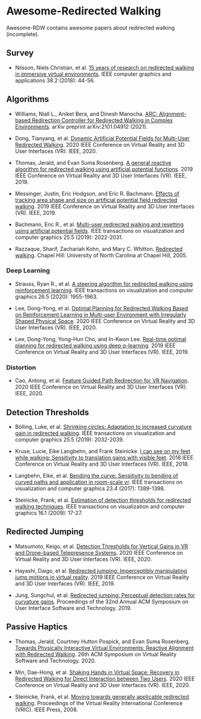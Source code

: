 # Awesome-Redirected Walking
Awesome-RDW contains awesome papers about redirected walking (incomplete).

## Survey
- Nilsson, Niels Christian, et al. [15 years of research on redirected walking in immersive virtual environments](https://www.gwern.net/docs/technology/2018-nilsson.pdf). IEEE computer graphics and applications 38.2 (2018): 44-56.

## Algorithms
- Williams, Niall L., Aniket Bera, and Dinesh Manocha. [ARC: Alignment-based Redirection Controller for Redirected Walking in Complex Environments](https://arxiv.org/pdf/2101.04912.pdf). arXiv preprint arXiv:2101.04912 (2021).

- Dong, Tianyang, et al. [Dynamic Artificial Potential Fields for Multi-User Redirected Walking](https://conferences.computer.org/vr-tvcg/2020/pdfs/VR2020-2f8MzUJjtCXG6Ue9RYFSN2/560800a146/560800a146.pdf). 2020 IEEE Conference on Virtual Reality and 3D User Interfaces (VR). IEEE, 2020.

- Thomas, Jerald, and Evan Suma Rosenberg. [A general reactive algorithm for redirected walking using artificial potential functions](http://www.jeraldthomas.com/files/thomas2019general.pdf). 2019 IEEE Conference on Virtual Reality and 3D User Interfaces (VR). IEEE, 2019.

- Messinger, Justin, Eric Hodgson, and Eric R. Bachmann. [Effects of tracking area shape and size on artificial potential field redirected walking](https://www.cs.purdue.edu/cgvlab/courses/490590VR/notes/VRLocomotion/MultiuserRedirectedWalking/TrackingAreaShapeSizeEffects2019.pdf). 2019 IEEE Conference on Virtual Reality and 3D User Interfaces (VR). IEEE, 2019.

- Bachmann, Eric R., et al. [Multi-user redirected walking and resetting using artificial potential fields](https://www.cs.purdue.edu/cgvlab/courses/490590VR/notes/VRLocomotion/MultiuserRedirectedWalking/APFRedirectedWalking2019.pdf). IEEE transactions on visualization and computer graphics 25.5 (2019): 2022-2031.

- Razzaque, Sharif, Zachariah Kohn, and Mary C. Whitton. [Redirected walking](http://citeseerx.ist.psu.edu/viewdoc/download?doi=10.1.1.132.4818&rep=rep1&type=pdf). Chapel Hill: University of North Carolina at Chapel Hill, 2005.



### Deep Learning
- Strauss, Ryan R., et al. [A steering algorithm for redirected walking using reinforcement learning](https://tabithapeck.com/wp-content/uploads/2020/04/tvcg-strauss-2973060-x.pdf). IEEE transactions on visualization and computer graphics 26.5 (2020): 1955-1963.

- Lee, Dong-Yong, et al. [Optimal Planning for Redirected Walking Based on Reinforcement Learning in Multi-user Environment with Irregularly Shaped Physical Space](https://conferences.computer.org/vr-tvcg/2020/pdfs/VR2020-2f8MzUJjtCXG6Ue9RYFSN2/560800a155/560800a155.pdf). 2020 IEEE Conference on Virtual Reality and 3D User Interfaces (VR). IEEE, 2020.

- Lee, Dong-Yong, Yong-Hun Cho, and In-Kwon Lee. [Real-time optimal planning for redirected walking using deep q-learning](https://ieeexplore.ieee.org/document/8798121). 2019 IEEE Conference on Virtual Reality and 3D User Interfaces (VR). IEEE, 2019.

### Distortion
- Cao, Antong, et al. [Feature Guided Path Redirection for VR Navigation](https://www.cs.purdue.edu/cgvlab/papers/popescu/2020IEEEVRFeatureGuidedPathRedirectionPopescu.pdf). 2020 IEEE Conference on Virtual Reality and 3D User Interfaces (VR). IEEE, 2020.


## Detection Thresholds
- Bölling, Luke, et al. [Shrinking circles: Adaptation to increased curvature gain in redirected walking](https://drive.google.com/file/d/1RIhCt7TlVg_Xt44zO-K6UL584jG3vyzh/view). IEEE transactions on visualization and computer graphics 25.5 (2019): 2032-2039.

- Kruse, Lucie, Eike Langbehn, and Frank Steinicke. [I can see on my feet while walking: Sensitivity to translation gains with visible feet](https://basilic.informatik.uni-hamburg.de/Publications/2018/KLS18/template.pdf). 2018 IEEE Conference on Virtual Reality and 3D User Interfaces (VR). IEEE, 2018.

- Langbehn, Eike, et al. [Bending the curve: Sensitivity to bending of curved paths and application in room-scale vr](https://ieeexplore.ieee.org/abstract/document/7833190/). IEEE transactions on visualization and computer graphics 23.4 (2017): 1389-1398.


- Steinicke, Frank, et al. [Estimation of detection thresholds for redirected walking techniques](https://d1wqtxts1xzle7.cloudfront.net/47877281/Estimation_of_detection_thresholds_for_r20160807-3153-1ilje8t.pdf?1470639242=&response-content-disposition=inline%3B+filename%3DEstimation_of_Detection_Thresholds_for_R.pdf&Expires=1618404538&Signature=ZgS3XGKS5~tyvwOYedCBoZajeu6Abuv9KlhHS2X3Fg88jcVB9HQ9TuBFfcIHAPqY-l1PPT-FXb8qtQi5PZ5WyTziR25CsJ-Rfyxu9S1KiwhCP~2fveEZc24o994CApNWr9P7PEsqh-sbbGRc7J~NTA-IQQMfy0hGN1tfIrD6TSICjq0OgSXvFcEG-rr2yPxVz35~JteJRwt1mEX~Wiwx~HoX-Or2MLeFZ2VgCAmcUwhhzMNRdveJctRkI4xNeb~dxz34spVgtcI6j-V2f-txrWit40YdhL-BKfsxx8xrWiAAov55k7IdjAnRZs7GmKjLGL5vK5H90ftysodeSJ-oWw__&Key-Pair-Id=APKAJLOHF5GGSLRBV4ZA). IEEE transactions on visualization and computer graphics 16.1 (2009): 17-27.

## Redirected Jumping
- Matsumoto, Keigo, et al. [Detection Thresholds for Vertical Gains in VR and Drone-based Telepresence Systems](https://www.researchgate.net/profile/Keigo-Matsumoto-2/publication/342054764_Detection_Thresholds_for_Vertical_Gains_in_VR_and_Drone-based_Telepresence_Systems/links/5fbcc239299bf104cf6eab33/Detection-Thresholds-for-Vertical-Gains-in-VR-and-Drone-based-Telepresence-Systems.pdf). 2020 IEEE Conference on Virtual Reality and 3D User Interfaces (VR). IEEE, 2020.

- Hayashi, Daigo, et al. [Redirected jumping: Imperceptibly manipulating jump motions in virtual reality](https://ieeexplore.ieee.org/abstract/document/8797989). 2019 IEEE Conference on Virtual Reality and 3D User Interfaces (VR). IEEE, 2019.

- Jung, Sungchul, et al. [Redirected jumping: Perceptual detection rates for curvature gains](https://www.researchgate.net/profile/Sungchul_Jung/publication/336657886_Redirected_Jumping_Perceptual_Detection_Rates_for_Curvature_Gains/links/5daf30f4299bf111d4bfc084/Redirected-Jumping-Perceptual-Detection-Rates-for-Curvature-Gains.pdf). Proceedings of the 32nd Annual ACM Symposium on User Interface Software and Technology. 2019.

## Passive Haptics
- Thomas, Jerald, Courtney Hutton Pospick, and Evan Suma Rosenberg. [Towards Physically Interactive Virtual Environments: Reactive Alignment with Redirected Walking](https://illusioneering.cs.umn.edu/papers/thomas-vrst2020.pdf). 26th ACM Symposium on Virtual Reality Software and Technology. 2020.

- Min, Dae-Hong, et al. [Shaking Hands in Virtual Space: Recovery in Redirected Walking for Direct Interaction between Two Users](https://conferences.computer.org/vr-tvcg/2020/pdfs/VR2020-2f8MzUJjtCXG6Ue9RYFSN2/560800a164/560800a164.pdf). 2020 IEEE Conference on Virtual Reality and 3D User Interfaces (VR). IEEE, 2020.

- Steinicke, Frank, et al. [Moving towards generally applicable redirected walking](https://www.researchgate.net/profile/Gerd-Bruder/publication/216813872_Moving_Towards_Generally_Applicable_Redirected_Walking/links/548594b00cf283750c372ad5/Moving-Towards-Generally-Applicable-Redirected-Walking.pdf). Proceedings of the Virtual Reality International Conference (VRIC). IEEE Press, 2008.
